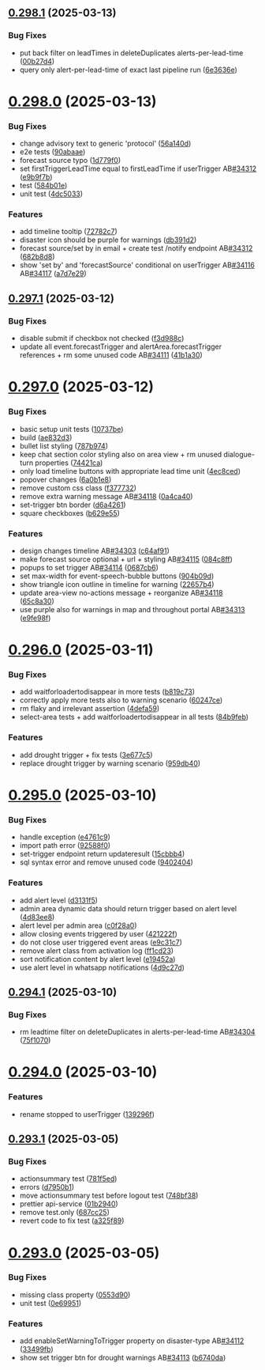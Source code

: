## [0.298.1](https://github.com/rodekruis/IBF-system/compare/v0.298.0...v0.298.1) (2025-03-13)


### Bug Fixes

* put back filter on leadTimes in deleteDuplicates alerts-per-lead-time ([00b27d4](https://github.com/rodekruis/IBF-system/commit/00b27d42303a7c116169dd3756c123888c819bcd))
* query only alert-per-lead-time of exact last pipeline run ([6e3636e](https://github.com/rodekruis/IBF-system/commit/6e3636e68ab1855ecf3faf6b0739e77dfdbddf95))



# [0.298.0](https://github.com/rodekruis/IBF-system/compare/v0.297.1...v0.298.0) (2025-03-13)


### Bug Fixes

* change advisory text to generic 'protocol' ([56a140d](https://github.com/rodekruis/IBF-system/commit/56a140dbea6085bfa246e25bb5caf2fe84db9fe2))
* e2e tests ([90abaae](https://github.com/rodekruis/IBF-system/commit/90abaaeec9a5773fe074c896ccc61d51688a471a))
* forecast source typo ([1d779f0](https://github.com/rodekruis/IBF-system/commit/1d779f0614ad59718e8e215d28b861058c99f28a))
* set firstTriggerLeadTime equal to firstLeadTime if userTrigger AB[#34312](https://github.com/rodekruis/IBF-system/issues/34312) ([e9b9f7b](https://github.com/rodekruis/IBF-system/commit/e9b9f7b4a66248c4d488ec1240b52dc3d49005f9))
* test ([584b01e](https://github.com/rodekruis/IBF-system/commit/584b01e0459192f4728abecf5e73a5d5a9691a41))
* unit test ([4dc5033](https://github.com/rodekruis/IBF-system/commit/4dc50337acaa1a3bd763e7e52c0c978a17a540c9))


### Features

* add timeline tooltip ([72782c7](https://github.com/rodekruis/IBF-system/commit/72782c728e9b08d0bd74f4d22a14ef3ed8420b20))
* disaster icon should be purple for warnings ([db391d2](https://github.com/rodekruis/IBF-system/commit/db391d2de9a16cf0b8d4c29afca9c53916ff9eb4))
* forecast source/set by in email + create test /notify endpoint AB[#34312](https://github.com/rodekruis/IBF-system/issues/34312) ([682b8d8](https://github.com/rodekruis/IBF-system/commit/682b8d85ab7c113422edffec7896d90f816274f6))
* show 'set by' and 'forecastSource' conditional on userTrigger AB[#34116](https://github.com/rodekruis/IBF-system/issues/34116) AB[#34117](https://github.com/rodekruis/IBF-system/issues/34117) ([a7d7e29](https://github.com/rodekruis/IBF-system/commit/a7d7e29723049ba66f1059f79f7cef065d2ae9cb))



## [0.297.1](https://github.com/rodekruis/IBF-system/compare/v0.297.0...v0.297.1) (2025-03-12)


### Bug Fixes

* disable submit if checkbox not checked ([f3d988c](https://github.com/rodekruis/IBF-system/commit/f3d988cd1c303f7a3e0f132bd8eb2fa77307e94c))
* update all event.forecastTrigger and alertArea.forecastTrigger references + rm some unused code AB[#34111](https://github.com/rodekruis/IBF-system/issues/34111) ([41b1a30](https://github.com/rodekruis/IBF-system/commit/41b1a3057bd067c44bd5b7c77158bbf219b0ea2b))



# [0.297.0](https://github.com/rodekruis/IBF-system/compare/v0.296.0...v0.297.0) (2025-03-12)


### Bug Fixes

* basic setup unit tests ([10737be](https://github.com/rodekruis/IBF-system/commit/10737be903960ce2353285b4ecb628e15226e6e5))
* build ([ae832d3](https://github.com/rodekruis/IBF-system/commit/ae832d37caf1fdeb104e4711880459658baa3453))
* bullet list styling ([787b974](https://github.com/rodekruis/IBF-system/commit/787b9744ceba428cf644b5fc03f44068e1c9450d))
* keep chat section color styling also on area view + rm unused dialogue-turn properties ([74421ca](https://github.com/rodekruis/IBF-system/commit/74421caf0421dd8869992bc30f7db2c9acec1b8d))
* only load timeline buttons with appropriate lead time unit ([4ec8ced](https://github.com/rodekruis/IBF-system/commit/4ec8ced1c8d21786071e44877c82fd741280aac7))
* popover changes ([6a0b1e8](https://github.com/rodekruis/IBF-system/commit/6a0b1e8793153fed91905b80dca68e1dc22c14c8))
* remove custom css class ([f377732](https://github.com/rodekruis/IBF-system/commit/f377732ecc8e59c92a7228b28df5df8e877e970f))
* remove extra warning message AB[#34118](https://github.com/rodekruis/IBF-system/issues/34118) ([0a4ca40](https://github.com/rodekruis/IBF-system/commit/0a4ca40c8af4f7d094041c121ed4309111b567cf))
* set-trigger btn border ([d6a4261](https://github.com/rodekruis/IBF-system/commit/d6a426165188cf7b9c85f48f184e6ba20f88cba4))
* square checkboxes ([b629e55](https://github.com/rodekruis/IBF-system/commit/b629e55172a856d508db15721af252fae80c1b57))


### Features

* design changes timeline AB[#34303](https://github.com/rodekruis/IBF-system/issues/34303) ([c64af91](https://github.com/rodekruis/IBF-system/commit/c64af9127f8542b75e9a8f5ac0da825282273746))
* make forecast source optional + url + styling AB[#34115](https://github.com/rodekruis/IBF-system/issues/34115) ([084c8ff](https://github.com/rodekruis/IBF-system/commit/084c8ffef0e1297dd6a384e9d00f66c25ef45885))
* popups to set trigger AB[#34114](https://github.com/rodekruis/IBF-system/issues/34114) ([0687cb6](https://github.com/rodekruis/IBF-system/commit/0687cb61970a9c29f8cd33586ac31a23c271662b))
* set max-width for event-speech-bubble buttons ([904b09d](https://github.com/rodekruis/IBF-system/commit/904b09d31c1464f681ec84bf506548a0201f9a35))
* show triangle icon outline in timeline for warning ([22657b4](https://github.com/rodekruis/IBF-system/commit/22657b4fdb1c99971324f145d751f99ff4f1bf15))
* update area-view no-actions message + reorganize AB[#34118](https://github.com/rodekruis/IBF-system/issues/34118) ([65c8a30](https://github.com/rodekruis/IBF-system/commit/65c8a3050108a1e85f26978ed6090a788a11a8d4))
* use purple also for warnings in map and throughout portal AB[#34313](https://github.com/rodekruis/IBF-system/issues/34313) ([e9fe98f](https://github.com/rodekruis/IBF-system/commit/e9fe98f6074bc1761f1c1248eb7b368651cbb414))



# [0.296.0](https://github.com/rodekruis/IBF-system/compare/v0.295.0...v0.296.0) (2025-03-11)


### Bug Fixes

* add waitforloadertodisappear in more tests ([b819c73](https://github.com/rodekruis/IBF-system/commit/b819c7305227b572ddd66209c00920bd07f0264d))
* correctly apply more tests also to warning scenario ([60247ce](https://github.com/rodekruis/IBF-system/commit/60247ce6a48212badd17532fc9299ddff584b823))
* rm flaky and irrelevant assertion ([4defa59](https://github.com/rodekruis/IBF-system/commit/4defa5979116c84c2e1e9b198a3e3ba79973059b))
* select-area tests + add waitforloadertodisappear in all tests ([84b9feb](https://github.com/rodekruis/IBF-system/commit/84b9feb1d6a3bfce2b2fe734fdfa25f8f5b81968))


### Features

* add drought trigger + fix tests ([3e677c5](https://github.com/rodekruis/IBF-system/commit/3e677c5da7f1dec4b5e2ecd1718645acce7821a0))
* replace drought trigger by warning scenario ([959db40](https://github.com/rodekruis/IBF-system/commit/959db403c6011652e1f272afb38e931f7cfe1594))



# [0.295.0](https://github.com/rodekruis/IBF-system/compare/v0.294.1...v0.295.0) (2025-03-10)


### Bug Fixes

* handle exception ([e4761c9](https://github.com/rodekruis/IBF-system/commit/e4761c9db3f66175ea9957ca17f96beab61e1ee1))
* import path error ([92588f0](https://github.com/rodekruis/IBF-system/commit/92588f09be5e773f9b9d89048379c82f79943ed0))
* set-trigger endpoint return updateresult ([15cbbb4](https://github.com/rodekruis/IBF-system/commit/15cbbb4cff21da8a2d7c09a7363d39ddcc9fc5c1))
* sql syntax error and remove unused code ([9402404](https://github.com/rodekruis/IBF-system/commit/94024049b3e4177012468f89e3e5a91be523e7c7))


### Features

* add alert level ([d3131f5](https://github.com/rodekruis/IBF-system/commit/d3131f5f61a282af01708d7bd0f1e313d342f071))
* admin area dynamic data should return trigger based on alert level ([4d83ee8](https://github.com/rodekruis/IBF-system/commit/4d83ee86e2558cb175186b09c866d56746d1937c))
* alert level per admin area ([c0f28a0](https://github.com/rodekruis/IBF-system/commit/c0f28a0ad4f0e03a07e758e98539dd03f1363ca5))
* allow closing events triggered by user ([421222f](https://github.com/rodekruis/IBF-system/commit/421222f1e75559ff6f4b248794ba072b0afc158e))
* do not close user triggered event areas ([e9c31c7](https://github.com/rodekruis/IBF-system/commit/e9c31c7a5cbb0fedd3d744076f444392d9e941d5))
* remove alert class from activation log ([ff1cd23](https://github.com/rodekruis/IBF-system/commit/ff1cd23ffcb44249d268fe4d8dccebfdee515934))
* sort notification content by alert level ([e19452a](https://github.com/rodekruis/IBF-system/commit/e19452ad4d2c54cddc3c755e583e5f0ef3cf7ce7))
* use alert level in whatsapp notifications ([4d9c27d](https://github.com/rodekruis/IBF-system/commit/4d9c27dda6ed86674b64f74765d387023d4bdbe0))



## [0.294.1](https://github.com/rodekruis/IBF-system/compare/v0.294.0...v0.294.1) (2025-03-10)


### Bug Fixes

* rm leadtime filter on deleteDuplicates in alerts-per-lead-time AB[#34304](https://github.com/rodekruis/IBF-system/issues/34304) ([75f1070](https://github.com/rodekruis/IBF-system/commit/75f10701ac303ff6b89e879f7ddea2a2d599065a))



# [0.294.0](https://github.com/rodekruis/IBF-system/compare/v0.293.1...v0.294.0) (2025-03-10)


### Features

* rename stopped to userTrigger ([139296f](https://github.com/rodekruis/IBF-system/commit/139296f708a9dd070897bccb59db6bdce5563fea))



## [0.293.1](https://github.com/rodekruis/IBF-system/compare/v0.293.0...v0.293.1) (2025-03-05)


### Bug Fixes

* actionsummary test ([781f5ed](https://github.com/rodekruis/IBF-system/commit/781f5ed4ec53d4b09237993c39aad6fab62a4c9c))
* errors ([d7950b1](https://github.com/rodekruis/IBF-system/commit/d7950b148791ab6d276fae146732179f9cfc43f5))
* move actionsummary test before logout test ([748bf38](https://github.com/rodekruis/IBF-system/commit/748bf38fa074459a5d673b7efbab94f95a47b69d))
* prettier api-service ([01b2940](https://github.com/rodekruis/IBF-system/commit/01b29401a7d0f6ec60bc34b8b8faa37e8237e933))
* remove test.only ([687cc25](https://github.com/rodekruis/IBF-system/commit/687cc25415e9b5dfced6db11ac850a069aa4d14a))
* revert code to fix test ([a325f89](https://github.com/rodekruis/IBF-system/commit/a325f8945db92a94ec30173bdfc0d86dfd945827))



# [0.293.0](https://github.com/rodekruis/IBF-system/compare/v0.292.2...v0.293.0) (2025-03-05)


### Bug Fixes

* missing class property ([0553d90](https://github.com/rodekruis/IBF-system/commit/0553d90814fe858a02c476867ed64278f7628db9))
* unit test ([0e69951](https://github.com/rodekruis/IBF-system/commit/0e69951da1f3f39bd8f0361fb137caa4fc4c3898))


### Features

* add enableSetWarningToTrigger property on disaster-type AB[#34112](https://github.com/rodekruis/IBF-system/issues/34112) ([33499fb](https://github.com/rodekruis/IBF-system/commit/33499fbeeb0689f2dff21a2738cc6ca603f2eaa6))
* show set trigger btn for drought warnings AB[#34113](https://github.com/rodekruis/IBF-system/issues/34113) ([b6740da](https://github.com/rodekruis/IBF-system/commit/b6740daf194496af8a6c2b039a84825dd0895513))



